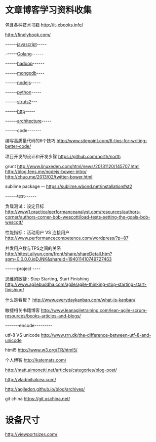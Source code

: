 文章博客学习资料收集
==========


包含各种技术书籍  http://it-ebooks.info/  

http://finelybook.com/


------<a href="https://github.com/wcccode/collection/blob/master/javascript.md">javascript</a>-----

------<a href="https://github.com/wcccode/collection/blob/master/golang.md">Golang</a>------

------<a href="https://github.com/wcccode/collection/blob/master/hadoop.md">hadoop</a>------

------<a href="https://github.com/wcccode/collection/blob/master/mongodb.md">mongodb</a>----

------<a href="https://github.com/wcccode/collection/blob/master/nodejs.md">nodejs</a>-----

------<a href="https://github.com/wcccode/collection/blob/master/python.md">python</a>-----

------<a href="https://github.com/wcccode/collection/blob/master/struts2.md">struts2</a>---

------<a href="https://github.com/wcccode/collection/blob/master/http.md">http</a>-----

------<a href="https://github.com/wcccode/collection/blob/master/architecture.md">architecture</a>-----
        
------code-------

编写高质量代码的6个技巧  http://www.sitepoint.com/6-tips-for-writing-better-code/

项目开发的设计和开发步骤   https://github.com/north/north

grunt http://www.linuxeden.com/html/news/20131120/145707.html <br/>http://blog.fens.me/nodejs-bower-intro/<br>http://chuo.me/2013/02/twitter-bower.html

sublime package -- https://sublime.wbond.net/installation#st2


------test------

负载测试：设定目标  http://www1.practicalperformanceanalyst.com/resources/authors-corner/authors-corner-bob-wescott/load-tests-setting-the-goals-bob-wescott/

性能指标：活动用户 VS 连接用户   http://www.performancecompetence.com/wordpress/?p=87

并发用户数与TPS之间的关系   http://hitest.aliyun.com/front/share/shareDetail.htm?spm=0.0.0.0.iqDJNK&shareId=194011410749727463


------project ----

思维的敏捷 : Stop Starting, Start Finishing    http://www.agilebuddha.com/agile/agile-thinking-stop-starting-start-finishing/

什么是看板？        http://www.everydaykanban.com/what-is-kanban/

敏捷相关书籍博客    http://www.leanagiletraining.com/lean-agile-scrum-resources/books-articles-and-blogs/

-------encode---------

utf-8 VS unicode  http://www.rrn.dk/the-difference-between-utf-8-and-unicode


html5 http://www.w3.org/TR/html5/


个人博客
http://katemats.com/

http://matt.aimonetti.net/articles/categories/blog-post/

http://vladmihalcea.com/

http://agiledon.github.io/blog/archives/

git china https://git.oschina.net/


# 设备尺寸 #

http://viewportsizes.com/

